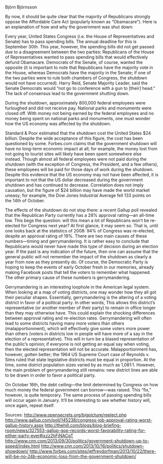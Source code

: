 Björn Björnsson

By now, it should be quite clear that the majority of Republicans strongly oppose the Affordable Care Act (popularly known as “Obamacare”). Here is an explanation of how and why the government was shut down:

Every year, United States Congress (i.e. the House of Representatives and Senate) has to pass spending bills. The annual deadline for this is September 30th. This year, however, the spending bills did not get passed due to a disagreement between the two parties: Republicans of the House of Representatives wanted to pass spending bills that would effectively defund Obamacare. Democrats of the Senate, of course, wanted the opposite (it is important to note that Republicans have the majority vote in the House, whereas Democrats have the majority in the Senate; if one of the two parties were to rule both chambers of Congress, the shutdown would not have occurred). Harry Reid, Senate Majority Leader, said the Senate Democrats would “not go to conference with a gun to [their] head.” The lack of consensus lead to the government shutting down. 

During the shutdown, approximately 800,000 federal employees were furloughed and did not receive pay. National parks and monuments were closed off. With money not being earned by the federal employees and no money being spent on national parks and monuments, one must wonder how the US economy was affected by the shutdown.

Standard & Poor estimated that the shutdown cost the United States $24 billion. Despite the wide acceptance of this figure, the cost has been questioned by some. Forbes.com claims that the government shutdown will have no long-term economic impact at all; for example, the money lost from not going to tourist sites will likely have been spent somewhere else instead. Though almost all federal employees were not paid during the shutdown (with the exception of Congress, the President, and a few others), these employees will be paid for those days of work during the shutdown. Despite this evidence that the US economy may not have been affected, it is important to not that the US dollar decreased during the government shutdown and has continued to decrease. Correlation does not imply causation, but the figure of $24 billion may have made the world market uneasy; for example, the Dow Jones Industrial Average fell 133 points on the 14th of October.

The effects of the shutdown do not stop there: a recent Gallup poll revealed that the Republican Party currently has a 28% approval rating—an all-time low. This begs the question: will this mean a lot of Republicans won’t be re-elected for Congress next year? At first glance, it may seem so. That is, until one looks back at the statistics of 2008: 94% of Congress was re-elected, despite an approval rating of 19%. There are two main causes of these numbers—timing and gerrymandering. It is rather easy to conclude that Republicans would never have made this type of decision during an election year. If the past is any indication of the future, then one can assume that the general public will not remember the impact of the shutdown as clearly a year from now as they presently do. Of course, the Democratic Party is hoping to keep the events of early October fresh in our memories, already making Facebook posts that tell the voters to remember what happened. The other primary cause of these numbers is gerrymandering.

Gerrymandering is an interesting loophole in the American legal system. When looking at a map of voting districts, one may wonder how they all got their peculiar shapes. Essentially, gerrymandering is the altering of a voting district in favor of a political party. In other words, This allows this district’s representative (or another member of their party) to remain in office longer than they may otherwise have. This could explain the shocking differences between approval rating and re-election rates. 
Gerrymandering will often lead to some districts having many more voters than others (malapportionment), which will effectively give some voters more power than others (voters in districts low in people will have more of a say in the election of a representative). This will in turn be a biased representation of the public’s opinion; if everyone is not getting an equal say when voting, then the elected representation will not be accurate. Malapportionment has, however, gotten better; the 1964 US Supreme Court case of Reynolds v. Sims ruled that state legislative districts must be equal in proportion. At the time, some district population sizes varied by as much as 1,081:1. However, the main problem of gerrymandering still remains: new district lines are able to be drawn in order to favor a political party.

On October 16th, the debt ceiling—the limit determined by Congress on how much money the federal government can borrow—was raised. This “fix,” however, is quite temporary. The same process of passing spending bills will occur again in January. It’ll be interesting to see whether history will, once again, repeat itself.


Sources: http://www.opensecrets.org/bigpicture/reelect.php
 http://www.gallup.com/poll/145238/congress-job-approval-rating-worst-gallup-history.aspx
http://thehill.com/blogs/blog-briefing-room/news/327553-gallup-gop-records-worst-favorability-rating-for-either-party-ever#ixzz2hFjNACgT
http://www.cnn.com/2013/09/30/politics/government-shutdown-up-to-speed/index.html
http://www.cnn.com/2013/10/16/politics/shutdown-showdown/
http://www.forbes.com/sites/jeffreydorfman/2013/10/22/there-will-be-no-24b-economic-loss-from-the-government-shutdown/